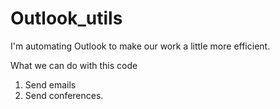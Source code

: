 # Outlook_utils
I'm automating Outlook to make our work a little more efficient.

What we can do with this code
1. Send emails
2. Send conferences.
